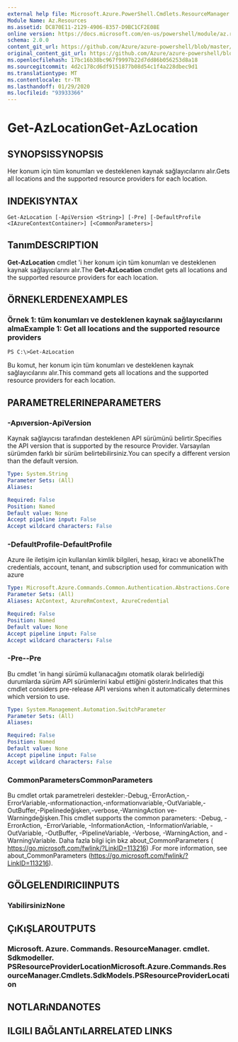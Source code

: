 ```yaml
---
external help file: Microsoft.Azure.PowerShell.Cmdlets.ResourceManager.dll-Help.xml
Module Name: Az.Resources
ms.assetid: DC870E11-2129-4906-8357-D9BC1CF2E08E
online version: https://docs.microsoft.com/en-us/powershell/module/az.resources/get-azlocation
schema: 2.0.0
content_git_url: https://github.com/Azure/azure-powershell/blob/master/src/Resources/Resources/help/Get-AzLocation.md
original_content_git_url: https://github.com/Azure/azure-powershell/blob/master/src/Resources/Resources/help/Get-AzLocation.md
ms.openlocfilehash: 17bc16b38bc967f9997b22d7dd86b056253d8a18
ms.sourcegitcommit: 4d2c178cd6df9151877b08d54c1f4a228dbec9d1
ms.translationtype: MT
ms.contentlocale: tr-TR
ms.lasthandoff: 01/29/2020
ms.locfileid: "93933366"
---
```

# <span data-ttu-id="ce173-101">Get-AzLocation</span><span class="sxs-lookup"><span data-stu-id="ce173-101">Get-AzLocation</span></span>

## <span data-ttu-id="ce173-102">SYNOPSIS</span><span class="sxs-lookup"><span data-stu-id="ce173-102">SYNOPSIS</span></span>
<span data-ttu-id="ce173-103">Her konum için tüm konumları ve desteklenen kaynak sağlayıcılarını alır.</span><span class="sxs-lookup"><span data-stu-id="ce173-103">Gets all locations and the supported resource providers for each location.</span></span>

## <span data-ttu-id="ce173-104">INDEKI</span><span class="sxs-lookup"><span data-stu-id="ce173-104">SYNTAX</span></span>

```
Get-AzLocation [-ApiVersion <String>] [-Pre] [-DefaultProfile <IAzureContextContainer>] [<CommonParameters>]
```

## <span data-ttu-id="ce173-105">Tanım</span><span class="sxs-lookup"><span data-stu-id="ce173-105">DESCRIPTION</span></span>
<span data-ttu-id="ce173-106">**Get-AzLocation** cmdlet 'i her konum için tüm konumları ve desteklenen kaynak sağlayıcılarını alır.</span><span class="sxs-lookup"><span data-stu-id="ce173-106">The **Get-AzLocation** cmdlet gets all locations and the supported resource providers for each location.</span></span>

## <span data-ttu-id="ce173-107">ÖRNEKLERDEN</span><span class="sxs-lookup"><span data-stu-id="ce173-107">EXAMPLES</span></span>

### <span data-ttu-id="ce173-108">Örnek 1: tüm konumları ve desteklenen kaynak sağlayıcılarını alma</span><span class="sxs-lookup"><span data-stu-id="ce173-108">Example 1: Get all locations and the supported resource providers</span></span>
```
PS C:\>Get-AzLocation
```

<span data-ttu-id="ce173-109">Bu komut, her konum için tüm konumları ve desteklenen kaynak sağlayıcılarını alır.</span><span class="sxs-lookup"><span data-stu-id="ce173-109">This command gets all locations and the supported resource providers for each location.</span></span>

## <span data-ttu-id="ce173-110">PARAMETRELERINE</span><span class="sxs-lookup"><span data-stu-id="ce173-110">PARAMETERS</span></span>

### <span data-ttu-id="ce173-111">-Apıversion</span><span class="sxs-lookup"><span data-stu-id="ce173-111">-ApiVersion</span></span>
<span data-ttu-id="ce173-112">Kaynak sağlayıcısı tarafından desteklenen API sürümünü belirtir.</span><span class="sxs-lookup"><span data-stu-id="ce173-112">Specifies the API version that is supported by the resource Provider.</span></span>
<span data-ttu-id="ce173-113">Varsayılan sürümden farklı bir sürüm belirtebilirsiniz.</span><span class="sxs-lookup"><span data-stu-id="ce173-113">You can specify a different version than the default version.</span></span>

```yaml
Type: System.String
Parameter Sets: (All)
Aliases:

Required: False
Position: Named
Default value: None
Accept pipeline input: False
Accept wildcard characters: False
```

### <span data-ttu-id="ce173-114">-DefaultProfile</span><span class="sxs-lookup"><span data-stu-id="ce173-114">-DefaultProfile</span></span>
<span data-ttu-id="ce173-115">Azure ile iletişim için kullanılan kimlik bilgileri, hesap, kiracı ve abonelik</span><span class="sxs-lookup"><span data-stu-id="ce173-115">The credentials, account, tenant, and subscription used for communication with azure</span></span>

```yaml
Type: Microsoft.Azure.Commands.Common.Authentication.Abstractions.Core.IAzureContextContainer
Parameter Sets: (All)
Aliases: AzContext, AzureRmContext, AzureCredential

Required: False
Position: Named
Default value: None
Accept pipeline input: False
Accept wildcard characters: False
```

### <span data-ttu-id="ce173-116">-Pre-</span><span class="sxs-lookup"><span data-stu-id="ce173-116">-Pre</span></span>
<span data-ttu-id="ce173-117">Bu cmdlet 'in hangi sürümü kullanacağını otomatik olarak belirlediği durumlarda sürüm API sürümlerini kabul ettiğini gösterir.</span><span class="sxs-lookup"><span data-stu-id="ce173-117">Indicates that this cmdlet considers pre-release API versions when it automatically determines which version to use.</span></span>

```yaml
Type: System.Management.Automation.SwitchParameter
Parameter Sets: (All)
Aliases:

Required: False
Position: Named
Default value: None
Accept pipeline input: False
Accept wildcard characters: False
```

### <span data-ttu-id="ce173-118">CommonParameters</span><span class="sxs-lookup"><span data-stu-id="ce173-118">CommonParameters</span></span>
<span data-ttu-id="ce173-119">Bu cmdlet ortak parametreleri destekler:-Debug,-ErrorAction,-ErrorVariable,-ınformationaction,-ınformationvariable,-OutVariable,-OutBuffer,-Pipelinedeğişken,-verbose,-WarningAction ve-Warningdeğişken.</span><span class="sxs-lookup"><span data-stu-id="ce173-119">This cmdlet supports the common parameters: -Debug, -ErrorAction, -ErrorVariable, -InformationAction, -InformationVariable, -OutVariable, -OutBuffer, -PipelineVariable, -Verbose, -WarningAction, and -WarningVariable.</span></span> <span data-ttu-id="ce173-120">Daha fazla bilgi için bkz about_CommonParameters ( https://go.microsoft.com/fwlink/?LinkID=113216) .</span><span class="sxs-lookup"><span data-stu-id="ce173-120">For more information, see about_CommonParameters (https://go.microsoft.com/fwlink/?LinkID=113216).</span></span>

## <span data-ttu-id="ce173-121">GÖLGELENDIRICI</span><span class="sxs-lookup"><span data-stu-id="ce173-121">INPUTS</span></span>

### <span data-ttu-id="ce173-122">Yabilirsiniz</span><span class="sxs-lookup"><span data-stu-id="ce173-122">None</span></span>

## <span data-ttu-id="ce173-123">ÇıKıŞLAR</span><span class="sxs-lookup"><span data-stu-id="ce173-123">OUTPUTS</span></span>

### <span data-ttu-id="ce173-124">Microsoft. Azure. Commands. ResourceManager. cmdlet. Sdkmodeller. PSResourceProviderLocation</span><span class="sxs-lookup"><span data-stu-id="ce173-124">Microsoft.Azure.Commands.ResourceManager.Cmdlets.SdkModels.PSResourceProviderLocation</span></span>

## <span data-ttu-id="ce173-125">NOTLARıNDA</span><span class="sxs-lookup"><span data-stu-id="ce173-125">NOTES</span></span>

## <span data-ttu-id="ce173-126">ILGILI BAĞLANTıLAR</span><span class="sxs-lookup"><span data-stu-id="ce173-126">RELATED LINKS</span></span>
